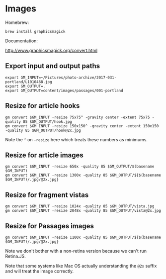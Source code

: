 # Images

Homebrew:

    brew install graphicsmagick

Documentation:

http://www.graphicsmagick.org/convert.html

## Export input and output paths

    export GM_INPUT=~/Pictures/photo-archive/2017-031-portland/L1010468.jpg
    export GM_OUTPUT=.
    export GM_OUTPUT=content/images/passages/001-portland

## Resize for article hooks

    gm convert $GM_INPUT -resize 75x75^ -gravity center -extent 75x75 -quality 85 $GM_OUTPUT/hook.jpg
    gm convert $GM_INPUT -resize 150x150^ -gravity center -extent 150x150 -quality 85 $GM_OUTPUT/hook@2x.jpg

Note the `^` on `-resize` here which treats these numbers
as minimums.

## Resize for article images

    gm convert $GM_INPUT -resize 650x -quality 85 $GM_OUTPUT/$(basename $GM_INPUT)
    gm convert $GM_INPUT -resize 1300x -quality 85 $GM_OUTPUT/${$(basename $GM_INPUT)/.jpg/@2x.jpg}

## Resize for fragment vistas

    gm convert $GM_INPUT -resize 1024x -quality 85 $GM_OUTPUT/vista.jpg
    gm convert $GM_INPUT -resize 2048x -quality 85 $GM_OUTPUT/vista@2x.jpg

## Resize for Passages images

    gm convert $GM_INPUT -resize 1100x -quality 85 $GM_OUTPUT/${$(basename $GM_INPUT)/.jpg/@2x.jpg}

Note we don't bother with a non-retina version because we
can't run Retina.JS.

Note that some systems like Mac OS actually understanding
the `@2x` suffix and will treat the image correctly.
